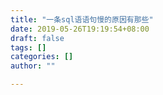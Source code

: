 ```yaml
---
title: "一条sql语语句慢的原因有那些"
date: 2019-05-26T19:19:54+08:00
draft: false
tags: []
categories: []
author: ""

---
```


<!--more-->
